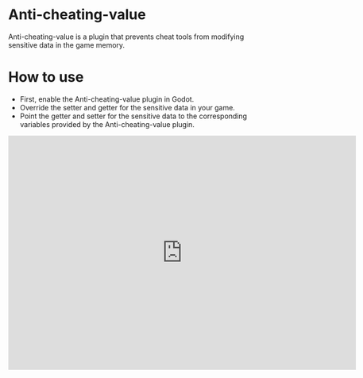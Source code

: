 # Anti-cheating-value
Anti-cheating-value is a plugin that prevents cheat tools from modifying sensitive data in the game memory.

# How to use
- First, enable the Anti-cheating-value plugin in Godot.
- Override the setter and getter for the sensitive data in your game.
- Point the getter and setter for the sensitive data to the corresponding variables provided by the Anti-cheating-value plugin.

<iframe src="https://youtu.be/lVJk9zAZP1w" scrolling="no" border="0" frameborder="no" framespacing="0" allowfullscreen="true"  width="700px" height="472px"> </iframe>
